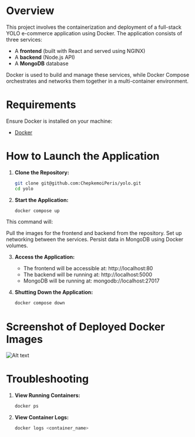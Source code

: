 # Overview

This project involves the containerization and deployment of a full-stack YOLO e-commerce application using Docker. The application consists of three services:
- A **frontend** (built with React and served using NGINX)
- A **backend** (Node.js API)
- A **MongoDB** database

Docker is used to build and manage these services, while Docker Compose orchestrates and networks them together in a multi-container environment.

# Requirements

Ensure Docker is installed on your machine:

- [Docker](https://docs.docker.com/engine/install/)

# How to Launch the Application

1. **Clone the Repository:**
   ```bash
   git clone git@github.com:ChepkemoiPeris/yolo.git
   cd yolo

2. **Start the Application:**
    ```bash
   docker compose up 

This command will:

Pull the images for the frontend and backend from the repository.
Set up networking between the services.
Persist data in MongoDB using Docker volumes.

3. **Access the Application:** 
    - The frontend will be accessible at: http://localhost:80
    - The backend will be running at: http://localhost:5000
    - MongoDB will be running at: mongodb://localhost:27017

4. **Shutting Down the Application:** 
    ```bash
    docker compose down

# Screenshot of Deployed Docker Images
![Alt text](image.png)
    
# Troubleshooting

1. **View Running Containers:**
    ```bash
   docker ps 

2. **View Container Logs:**
    ```bash
   docker logs <container_name> 

